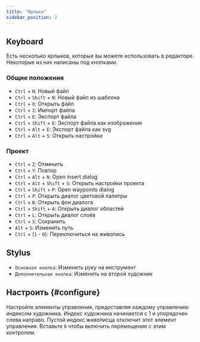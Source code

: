 ```yaml
---
title: "Ярлыки"
sidebar_position: 2
---
```



## Keyboard

Есть несколько ярлыков, которые вы можете использовать в редакторе. Некоторые из них написаны под кнопками.

### Общие положения

* `Ctrl` + `N`: Новый файл
* `Ctrl` + `Shift` + `N`: Новый файл из шаблона
* `Ctrl` + `O`: Открыть файл
* `Ctrl` + `I`: Импорт файла
* `Ctrl` + `E`: Экспорт файла
* `Ctrl` + `Shift` + `E`: Экспорт файла как изображения
* `Ctrl` + `Alt` + `E`: Экспорт файла как svg
* `Ctrl` + `Alt` + `S`: Открыть настройки

### Проект

* `Ctrl` + `Z`: Отменить
* `Ctrl` + `Y`: Повтор
* `Ctrl` + `Alt` + `N`: Open insert dialog
* `Ctrl` + `Alt` + `Shift` + `S`: Открыть настройки проекта
* `Ctrl` + `Shift` + `P`: Open waypoints dialog
* `Ctrl` + `P`: Открыть диалог цветовой палитры
* `Ctrl` + `B`: Открыть фон диалога
* `Ctrl` + `Shift` + `A`: Открыть диалог областей
* `Ctrl` + `L`: Открыть диалог слоёв
* `Ctrl` + `S`: Сохранить
* `Alt` + `S`: Изменить путь
* `Ctrl` + (`1` - `0`): Переключиться на живопись

## Stylus

* `Основная кнопка`: Изменить руку на инструмент
* `Дополнительная кнопка`: Изменить на второй художник

## Настроить {#configure}

Настройте элементы управления, предоставляя каждому управлению индексом художника. Индекс художника начинается с 1 и упорядочен слева направо. Пустой индекс живописца отключит этот элемент управления. Вставьте `0` чтобы включить перемещение с этим контролем.
